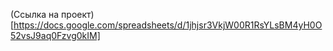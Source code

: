 
(Ссылка на проект)[https://docs.google.com/spreadsheets/d/1jhjsr3VkjW00R1RsYLsBM4yH0O52vsJ9aq0Fzvg0kIM]